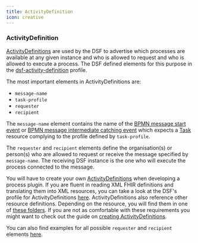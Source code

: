 ```yaml
---
title: ActivityDefinition
icon: creative
---
```


### ActivityDefinition

[ActivityDefinitions](http://hl7.org/fhir/R4/activitydefinition.html) are used by the DSF to advertise which processes are available at any given instance and who is allowed to request and who is allowed to execute a process. The DSF defined elements for this purpose in the [dsf-activity-definition](https://github.com/datasharingframework/dsf/blob/main/dsf-fhir/dsf-fhir-validation/src/main/resources/fhir/StructureDefinition/dsf-activity-definition-1.0.0.xml) profile.


The most important elements in ActivityDefinitions are:
- `message-name`
- `task-profile`
- `requester`
- `recipient`

The `message-name` element contains the name of the [BPMN message start event](../bpmn/messaging.md#message-start-event) or [BPMN message intermediate catching event](../bpmn/messaging.md#message-intermediate-catching-event) which expects a [Task](task.md) resource complying to the profile defined by `task-profile`.

The `requester` and `recipient` elements define the organisation(s) or person(s) who are allowed to request or receive the message specified by `message-name`. The receiving DSF instance is the one who will execute the process connected to the message.

You will have to create your own [ActivityDefinitions](activitydefinition.md) when developing a process plugin. If you are fluent in reading XML FHIR definitions and translating them into XML resources, you can take a look at the DSF's profile for ActivityDefinitions [here](https://github.com/datasharingframework/dsf/blob/main/dsf-fhir/dsf-fhir-validation/src/main/resources/fhir/StructureDefinition/dsf-activity-definition-1.0.0.xml). ActivityDefinitions also reference other resource definitions. Depending on the resource, you will find them in one of [these folders](https://github.com/datasharingframework/dsf/tree/main/dsf-fhir/dsf-fhir-validation/src/main/resources/fhir). If you are not as comfortable with these requirements you might want to check out the guide on [creating ActivityDefinitions](../guides/creating-an-activity-definition.md).

You can also find examples for all possible `requester` and `recipient` elements [here](../dsf/requester-and-recipient.md).